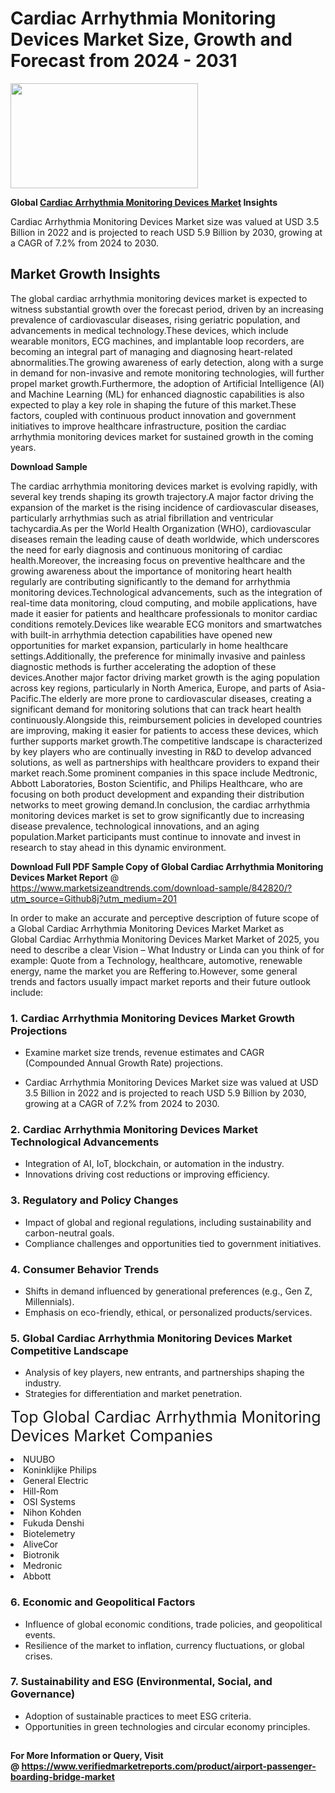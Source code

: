<H1>Cardiac Arrhythmia Monitoring Devices Market Size, Growth and Forecast from 2024 - 2031</H1><img class="aligncenter size-medium wp-image-584254" src="https://thirdeyenews.in/wp-content/uploads/2024/09/Global-Market-Research-300x168.jpeg" alt="" width="300" height="168" /><p><strong>Global&nbsp;<a href="https://www.marketsizeandtrends.com/download-sample/842820/?utm_source=Github8j?utm_medium=201">Cardiac Arrhythmia Monitoring Devices Market</a> Insights</strong></p><p>Cardiac Arrhythmia Monitoring Devices Market size was valued at USD 3.5 Billion in 2022 and is projected to reach USD 5.9 Billion by 2030, growing at a CAGR of 7.2% from 2024 to 2030.</p><p><h2>Market Growth Insights</h2> <p>The global cardiac arrhythmia monitoring devices market is expected to witness substantial growth over the forecast period, driven by an increasing prevalence of cardiovascular diseases, rising geriatric population, and advancements in medical technology.These devices, which include wearable monitors, ECG machines, and implantable loop recorders, are becoming an integral part of managing and diagnosing heart-related abnormalities.The growing awareness of early detection, along with a surge in demand for non-invasive and remote monitoring technologies, will further propel market growth.Furthermore, the adoption of Artificial Intelligence (AI) and Machine Learning (ML) for enhanced diagnostic capabilities is also expected to play a key role in shaping the future of this market.These factors, coupled with continuous product innovation and government initiatives to improve healthcare infrastructure, position the cardiac arrhythmia monitoring devices market for sustained growth in the coming years.</p> <p><strong>Download Sample</strong></p> <p>The cardiac arrhythmia monitoring devices market is evolving rapidly, with several key trends shaping its growth trajectory.A major factor driving the expansion of the market is the rising incidence of cardiovascular diseases, particularly arrhythmias such as atrial fibrillation and ventricular tachycardia.As per the World Health Organization (WHO), cardiovascular diseases remain the leading cause of death worldwide, which underscores the need for early diagnosis and continuous monitoring of cardiac health.Moreover, the increasing focus on preventive healthcare and the growing awareness about the importance of monitoring heart health regularly are contributing significantly to the demand for arrhythmia monitoring devices.Technological advancements, such as the integration of real-time data monitoring, cloud computing, and mobile applications, have made it easier for patients and healthcare professionals to monitor cardiac conditions remotely.Devices like wearable ECG monitors and smartwatches with built-in arrhythmia detection capabilities have opened new opportunities for market expansion, particularly in home healthcare settings.Additionally, the preference for minimally invasive and painless diagnostic methods is further accelerating the adoption of these devices.Another major factor driving market growth is the aging population across key regions, particularly in North America, Europe, and parts of Asia-Pacific.The elderly are more prone to cardiovascular diseases, creating a significant demand for monitoring solutions that can track heart health continuously.Alongside this, reimbursement policies in developed countries are improving, making it easier for patients to access these devices, which further supports market growth.The competitive landscape is characterized by key players who are continually investing in R&D to develop advanced solutions, as well as partnerships with healthcare providers to expand their market reach.Some prominent companies in this space include Medtronic, Abbott Laboratories, Boston Scientific, and Philips Healthcare, who are focusing on both product development and expanding their distribution networks to meet growing demand.In conclusion, the cardiac arrhythmia monitoring devices market is set to grow significantly due to increasing disease prevalence, technological innovations, and an aging population.Market participants must continue to innovate and invest in research to stay ahead in this dynamic environment.</p> <p><span class=""><strong>Download Full PDF Sample Copy of Global Cardiac Arrhythmia Monitoring Devices Market Report</strong> @ <a href="https://www.marketsizeandtrends.com/download-sample/842820/?utm_source=Github8j?utm_medium=201" target="_blank">https://www.marketsizeandtrends.com/download-sample/842820/?utm_source=Github8j?utm_medium=201</a></span></p><p>In order to make an accurate and perceptive description of future scope of a Global&nbsp;Cardiac Arrhythmia Monitoring Devices Market Market as Global&nbsp;Cardiac Arrhythmia Monitoring Devices Market Market of 2025, you need to describe a clear Vision &ndash; What Industry or Linda can you think of for example: Quote from a Technology, healthcare, automotive, renewable energy, name the market you are Reffering to.However, some general trends and factors usually impact market reports and their future outlook include:</p><h3>1.&nbsp;<strong>Cardiac Arrhythmia Monitoring Devices Market Growth Projections</strong></h3><ul><li>Examine market size trends, revenue estimates and CAGR (Compounded Annual Growth Rate) projections.</li><li><p>Cardiac Arrhythmia Monitoring Devices Market size was valued at USD 3.5 Billion in 2022 and is projected to reach USD 5.9 Billion by 2030, growing at a CAGR of 7.2% from 2024 to 2030.</p></li></ul><h3>2.&nbsp;<strong>Cardiac Arrhythmia Monitoring Devices Market Technological Advancements</strong></h3><ul><li>Integration of AI, IoT, blockchain, or automation in the industry.</li><li>Innovations driving cost reductions or improving efficiency.</li></ul><h3>3.&nbsp;<strong>Regulatory and Policy Changes</strong></h3><ul><li>Impact of global and regional regulations, including sustainability and carbon-neutral goals.</li><li>Compliance challenges and opportunities tied to government initiatives.</li></ul><h3>4.&nbsp;<strong>Consumer Behavior Trends</strong></h3><ul><li>Shifts in demand influenced by generational preferences (e.g., Gen Z, Millennials).</li><li>Emphasis on eco-friendly, ethical, or personalized products/services.</li></ul><h3>5.&nbsp;<strong>Global Cardiac Arrhythmia Monitoring Devices Market Competitive Landscape</strong></h3><ul><li>Analysis of key players, new entrants, and partnerships shaping the industry.</li><li>Strategies for differentiation and market penetration.</li></ul><p data-pm-slice="1 1 []"><span style="color: inherit; font-family: inherit; font-size: 25px;">Top Global Cardiac Arrhythmia Monitoring Devices Market Companies</span></p><div class="" data-test-id=""><p><li>NUUBO</li><li> Koninklijke Philips</li><li> General Electric</li><li> Hill-Rom</li><li> OSI Systems</li><li> Nihon Kohden</li><li> Fukuda Denshi</li><li> Biotelemetry</li><li> AliveCor</li><li> Biotronik</li><li> Medronic</li><li> Abbott</li></p></div><h3>6.&nbsp;<strong>Economic and Geopolitical Factors</strong></h3><ul><li>Influence of global economic conditions, trade policies, and geopolitical events.</li><li>Resilience of the market to inflation, currency fluctuations, or global crises.</li></ul><h3>7.&nbsp;<strong>Sustainability and ESG (Environmental, Social, and Governance)</strong></h3><ul><li>Adoption of sustainable practices to meet ESG criteria.</li><li>Opportunities in green technologies and circular economy principles.</li></ul><h2><strong style="font-size: 14px;">For More Information or Query, Visit @&nbsp;</strong><a style="background-color: #ffffff; font-size: 14px;" href="https://www.marketsizeandtrends.com/report/cardiac-arrhythmia-monitoring-devices-market/" target="_blank">https://www.verifiedmarketreports.com/product/airport-passenger-boarding-bridge-market</a></h2>